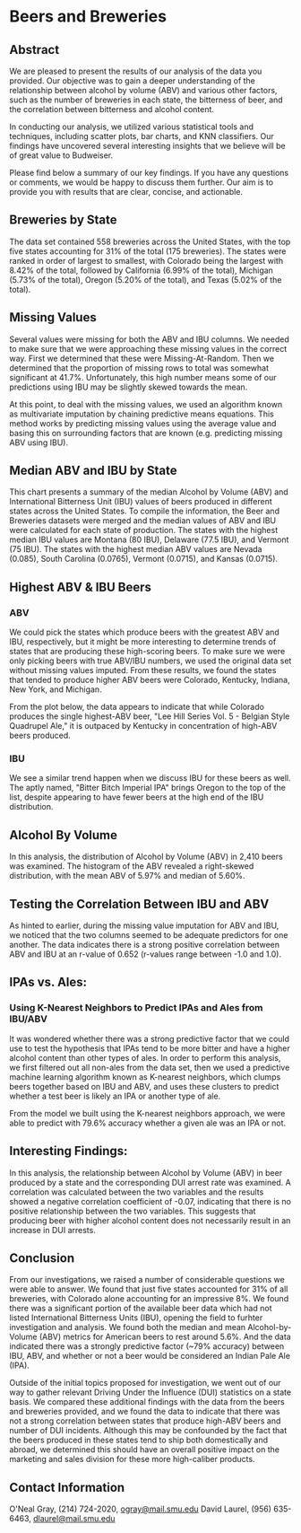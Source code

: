 # Beers and Breweries

## Abstract
We are pleased to present the results of our analysis of the data you provided. Our objective was to gain a deeper understanding of the relationship between alcohol by volume (ABV) and various other factors, such as the number of breweries in each state, the bitterness of beer, and the correlation between bitterness and alcohol content.

In conducting our analysis, we utilized various statistical tools and techniques, including scatter plots, bar charts, and KNN classifiers. Our findings have uncovered several interesting insights that we believe will be of great value to Budweiser.

Please find below a summary of our key findings. If you have any questions or comments, we would be happy to discuss them further. Our aim is to provide you with results that are clear, concise, and actionable.

## Breweries by State

The data set contained 558 breweries across the United States, with the top five states accounting for 31% of the total (175 breweries). The states were ranked in order of largest to smallest, with Colorado being the largest with 8.42% of the total, followed by California (6.99% of the total), Michigan (5.73% of the total), Oregon (5.20% of the total), and Texas (5.02% of the total).

## Missing Values

Several values were missing for both the ABV and IBU columns. We needed to make sure that we were approaching these missing values in the correct way. First we determined that these were Missing-At-Random. Then we determined that the proportion of missing rows to total was somewhat significant at 41.7%. Unfortunately, this high number means some of our predictions using IBU may be slightly skewed towards the mean.

At this point, to deal with the missing values, we used an algorithm known as multivariate imputation by chaining predictive means equations. This method works by predicting missing values using the average value and basing this on surrounding factors that are known (e.g. predicting missing ABV using IBU).

## Median ABV and IBU by State

This chart presents a summary of the median Alcohol by Volume (ABV) and International Bitterness Unit (IBU) values of beers produced in different states across the United States. To compile the information, the Beer and Breweries datasets were merged and the median values of ABV and IBU were calculated for each state of production. The states with the highest median IBU values are Montana (80 IBU), Delaware (77.5 IBU), and Vermont (75 IBU). The states with the highest median ABV values are Nevada (0.085), South Carolina (0.0765), Vermont (0.0715), and Kansas (0.0715).

## Highest ABV & IBU Beers

### ABV

We could pick the states which produce beers with the greatest ABV and IBU, respectively, but it might be more interesting to determine trends of states that are producing these high-scoring beers. To make sure we were only picking beers with true ABV/IBU numbers, we used the original data set without missing values imputed. From these results, we found the states that tended to produce higher ABV beers were Colorado, Kentucky, Indiana, New York, and Michigan.

From the plot below, the data appears to indicate that while Colorado produces the single highest-ABV beer, "Lee Hill Series Vol. 5 - Belgian Style Quadrupel Ale," it is outpaced by Kentucky in concentration of high-ABV beers produced.

### IBU

We see a similar trend happen when we discuss IBU for these beers as well. The aptly named, "Bitter Bitch Imperial IPA" brings Oregon to the top of the list, despite appearing to have fewer beers at the high end of the IBU distribution.

## Alcohol By Volume

In this analysis, the distribution of Alcohol by Volume (ABV) in 2,410 beers was examined. The histogram of the ABV revealed a right-skewed distribution, with the mean ABV of 5.97% and median of 5.60%.

## Testing the Correlation Between IBU and ABV

As hinted to earlier, during the missing value imputation for ABV and IBU, we noticed that the two columns seemed to be adequate predictors for one another. The data indicates there is a strong positive correlation between ABV and IBU at an r-value of 0.652 (r-values range between -1.0 and 1.0).

## IPAs vs. Ales:

### Using K-Nearest Neighbors to Predict IPAs and Ales from IBU/ABV

It was wondered whether there was a strong predictive factor that we could use to test the hypothesis that IPAs tend to be more bitter and have a higher alcohol content than other types of ales. In order to perform this analysis, we first filtered out all non-ales from the data set, then we used a predictive machine learning algorithm known as K-nearest neighbors, which clumps beers together based on IBU and ABV, and uses these clusters to predict whether a test beer is likely an IPA or another type of ale.

From the model we built using the K-nearest neighbors approach, we were able to predict with 79.6% accuracy whether a given ale was an IPA or not.

## Interesting Findings:

In this analysis, the relationship between Alcohol by Volume (ABV) in beer produced by a state and the corresponding DUI arrest rate was examined. A correlation was calculated between the two variables and the results showed a negative correlation coefficient of -0.07, indicating that there is no positive relationship between the two variables. This suggests that producing beer with higher alcohol content does not necessarily result in an increase in DUI arrests.

## Conclusion
From our investigations, we raised a number of considerable questions we were able to answer. We found that just five states accounted for 31% of all breweries, with Colorado alone accounting for an impressive 8%. We found there was a significant portion of the available beer data which had not listed International Bitterness Units (IBU), opening the field to furhter investigation and analysis. We found both the median and mean Alcohol-by-Volume (ABV) metrics for American beers to rest around 5.6%. And the data indicated there was a strongly predictive factor (~79% accuracy) between IBU, ABV, and whether or not a beer would be considered an Indian Pale Ale (IPA). 

Outside of the initial topics proposed for investigation, we went out of our way to gather relevant Driving Under the Influence (DUI) statistics on a state basis. We compared these additional findings with the data from the beers and breweries provided, and we found the data to indicate that there was not a strong correlation between states that produce high-ABV beers and number of DUI incidents. Although this may be confounded by the fact that the beers produced in these states tend to ship both domestically and abroad, we determined this should have an overall positive impact on the marketing and sales division for these more high-caliber products. 

## Contact Information
O'Neal Gray, (214) 724-2020, ogray@mail.smu.edu
David Laurel, (956) 635-6463, dlaurel@mail.smu.edu
